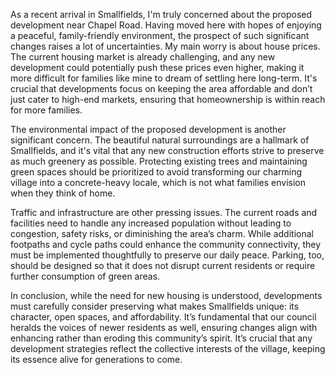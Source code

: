 As a recent arrival in Smallfields, I'm truly concerned about the proposed development near Chapel Road. Having moved here with hopes of enjoying a peaceful, family-friendly environment, the prospect of such significant changes raises a lot of uncertainties. My main worry is about house prices. The current housing market is already challenging, and any new development could potentially push these prices even higher, making it more difficult for families like mine to dream of settling here long-term. It's crucial that developments focus on keeping the area affordable and don’t just cater to high-end markets, ensuring that homeownership is within reach for more families.

The environmental impact of the proposed development is another significant concern. The beautiful natural surroundings are a hallmark of Smallfields, and it's vital that any new construction efforts strive to preserve as much greenery as possible. Protecting existing trees and maintaining green spaces should be prioritized to avoid transforming our charming village into a concrete-heavy locale, which is not what families envision when they think of home.

Traffic and infrastructure are other pressing issues. The current roads and facilities need to handle any increased population without leading to congestion, safety risks, or diminishing the area’s charm. While additional footpaths and cycle paths could enhance the community connectivity, they must be implemented thoughtfully to preserve our daily peace. Parking, too, should be designed so that it does not disrupt current residents or require further consumption of green areas.

In conclusion, while the need for new housing is understood, developments must carefully consider preserving what makes Smallfields unique: its character, open spaces, and affordability. It’s fundamental that our council heralds the voices of newer residents as well, ensuring changes align with enhancing rather than eroding this community’s spirit. It’s crucial that any development strategies reflect the collective interests of the village, keeping its essence alive for generations to come.